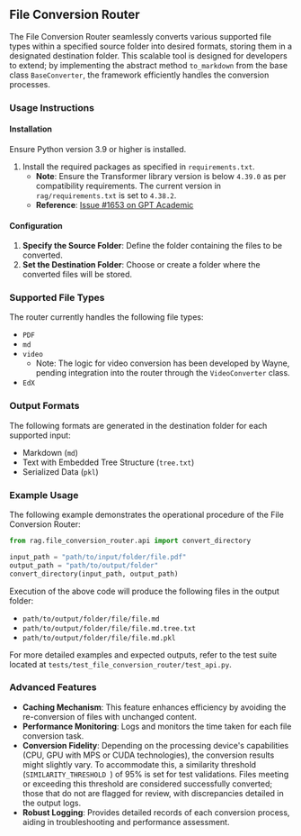 ## File Conversion Router

The File Conversion Router seamlessly converts various supported file types within a specified source folder into desired formats, storing them in a designated destination folder. This scalable tool is designed for developers to extend; by implementing the abstract method `to_markdown` from the base class `BaseConverter`, the framework efficiently handles the conversion processes.

### Usage Instructions

#### Installation
Ensure Python version 3.9 or higher is installed.
1. Install the required packages as specified in `requirements.txt`.
   - **Note**: Ensure the Transformer library version is below `4.39.0` as per compatibility requirements. The current version in `rag/requirements.txt` is set to `4.38.2`.
   - **Reference**: [Issue #1653 on GPT Academic](https://github.com/binary-husky/gpt_academic/issues/1653#issuecomment-2016794493)

#### Configuration
1. **Specify the Source Folder**: Define the folder containing the files to be converted.
2. **Set the Destination Folder**: Choose or create a folder where the converted files will be stored.

### Supported File Types
The router currently handles the following file types:
- `PDF`
- `md`
- `video`
  - Note: The logic for video conversion has been developed by Wayne, pending integration into the router through the `VideoConverter` class.
- `EdX`

### Output Formats
The following formats are generated in the destination folder for each supported input:
- Markdown (`md`)
- Text with Embedded Tree Structure (`tree.txt`)
- Serialized Data (`pkl`)

### Example Usage
The following example demonstrates the operational procedure of the File Conversion Router:

```python
from rag.file_conversion_router.api import convert_directory

input_path = "path/to/input/folder/file.pdf"
output_path = "path/to/output/folder"
convert_directory(input_path, output_path)
```

Execution of the above code will produce the following files in the output folder:
- `path/to/output/folder/file/file.md`
- `path/to/output/folder/file/file.md.tree.txt`
- `path/to/output/folder/file/file.md.pkl`

For more detailed examples and expected outputs, refer to the test suite located at `tests/test_file_conversion_router/test_api.py`.

### Advanced Features
- **Caching Mechanism**: This feature enhances efficiency by avoiding the re-conversion of files with unchanged content.
- **Performance Monitoring**: Logs and monitors the time taken for each file conversion task.
- **Conversion Fidelity**: Depending on the processing device's capabilities (CPU, GPU with MPS or CUDA technologies), the conversion results might slightly vary. To accommodate this, a similarity threshold (`SIMILARITY_THRESHOLD `) of 95% is set for test validations. Files meeting or exceeding this threshold are considered successfully converted; those that do not are flagged for review, with discrepancies detailed in the output logs.
- **Robust Logging**: Provides detailed records of each conversion process, aiding in troubleshooting and performance assessment.
